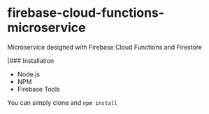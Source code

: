# firebase-cloud-functions-microservice
Microservice designed with Firebase Cloud Functions and Firestore

|### Installation
- Node.js
- NPM
- Firebase Tools

You can simply clone and
 `npm install`